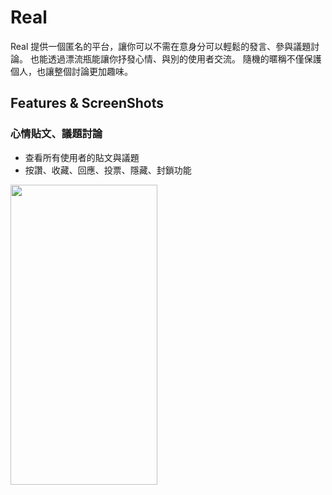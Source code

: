 # Real

Real 提供一個匿名的平台，讓你可以不需在意身分可以輕鬆的發言、參與議題討論。
也能透過漂流瓶能讓你抒發心情、與別的使用者交流。
隨機的暱稱不僅保護個人，也讓整個討論更加趣味。

## Features & ScreenShots
### 心情貼文、議題討論
+ 查看所有使用者的貼文與議題
+ 按讚、收藏、回應、投票、隱藏、封鎖功能

<img src= "https://github.com/ericTang12345/Images/blob/main/Image%20from%20iOS.gif" width= 234.5 height= 480>
